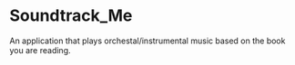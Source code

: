 # Soundtrack_Me
An application that plays orchestal/instrumental music based on the book you are reading.
